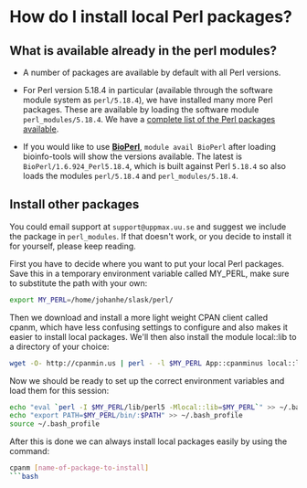 # How do I install local Perl packages?

## What is available already in the perl modules?

- A number of packages are available by default with all Perl versions.

- For Perl version 5.18.4 in particular (available through the software module system as `perl/5.18.4`), we have installed many more Perl packages. These are available by loading the software module `perl_modules/5.18.4`. We have a [complete list of the Perl packages available](perl.md#perl-module-search-on-perl_modules5262rackham).

- If you would like to use [**BioPerl**](https://bioperl.org/), `module avail BioPerl` after loading bioinfo-tools will show the versions available. The latest is `BioPerl/1.6.924_Perl5.18.4`, which is built against Perl `5.18.4` so also loads the modules `perl/5.18.4` and `perl_modules/5.18.4`.

## Install other packages

You could email support at `support@uppmax.uu.se` and suggest we include the package in `perl_modules`. If that doesn't work, or you decide to install it for yourself, please keep reading.

First you have to decide where you want to put your local Perl packages. Save this in a temporary environment variable called MY_PERL, make sure to substitute the path with your own:

```bash
export MY_PERL=/home/johanhe/slask/perl/
```

Then we download and install a more light weight CPAN client called cpanm, which have less confusing settings to configure and also makes it easier to install local packages. We'll then also install the module local::lib to a directory of your choice:

```bash
wget -O- http://cpanmin.us | perl - -l $MY_PERL App::cpanminus local::lib
```

Now we should be ready to set up the correct environment variables and load them for this session:

```bash
echo "eval `perl -I $MY_PERL/lib/perl5 -Mlocal::lib=$MY_PERL`" >> ~/.bash_profile 
echo "export PATH=$MY_PERL/bin/:$PATH" >> ~/.bash_profile 
source ~/.bash_profile
```

After this is done we can always install local packages easily by using the command:

```bash
cpanm [name-of-package-to-install]
```bash

